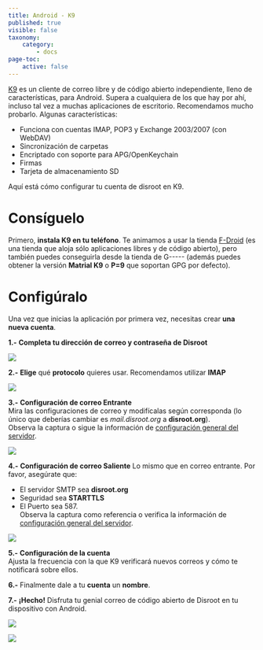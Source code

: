 ```yaml
---
title: Android - K9
published: true
visible: false
taxonomy:
    category:
        - docs
page-toc:
    active: false
---
```


[K9](https://en.wikipedia.org/wiki/K-9_Mail) es un cliente de correo libre y de código abierto independiente, lleno de características, para Android. Supera a cualquiera de los que hay por ahí, incluso tal vez a muchas aplicaciones de escritorio. Recomendamos mucho probarlo. Algunas características:
- Funciona con cuentas IMAP, POP3 y Exchange 2003/2007 (con WebDAV)
- Sincronización de carpetas
- Encriptado con soporte para APG/OpenKeychain
- Firmas
- Tarjeta de almacenamiento SD

Aquí está cómo configurar tu cuenta de disroot en K9.

# Consíguelo
Primero, **instala K9 en tu teléfono**. Te animamos a usar la tienda [F-Droid](https://f-droid.org/) (es una tienda que aloja sólo aplicaciones libres y de código abierto), pero también puedes conseguirla desde la tienda de G----- (además puedes obtener la versión **Matrial K9** o **P=9** que soportan GPG por defecto).

# Configúralo
Una vez que inicias la aplicación por primera vez, necesitas crear **una nueva cuenta**.

**1.-** **Completa tu dirección de correo y contraseña de Disroot**

![](es/android-k9_1.png)

**2.-** **Elige** qué **protocolo** quieres usar. Recomendamos utilizar **IMAP**

![](es/android-k9_2.png)

**3.-** **Configuración de correo Entrante**<br>
Mira las configuraciones de correo y modifícalas según corresponda (lo único que deberías cambiar es *mail.disroot.org* a **disroot.org**).<br>
Observa la captura o sigue la información de [configuración general del servidor](https://howto.disroot.org/es/email/email-clients).

![](es/android-k9_3.png)

**4.-** **Configuración de correo Saliente**
Lo mismo que en correo entrante. Por favor, asegúrate que:
- El servidor SMTP sea **disroot.org**
- Seguridad sea **STARTTLS**
- El Puerto sea 587.<br>
Observa la captura como referencia o verifica la información de [configuración general del servidor](https://howto.disroot.org/es/email/email-clients).

![](es/android-k9_4.png)

**5.-** **Configuración de la cuenta**<br>
Ajusta la frecuencia con la que K9 verificará nuevos correos y cómo te notificará sobre ellos.

**6.-** Finalmente dale a tu **cuenta** un **nombre**.

**7.-** **¡Hecho!**
Disfruta tu genial correo de código abierto de Disroot en tu dispositivo con Android.

![](es/android-k9_5.png)

![](es/android-k9_6.png)

